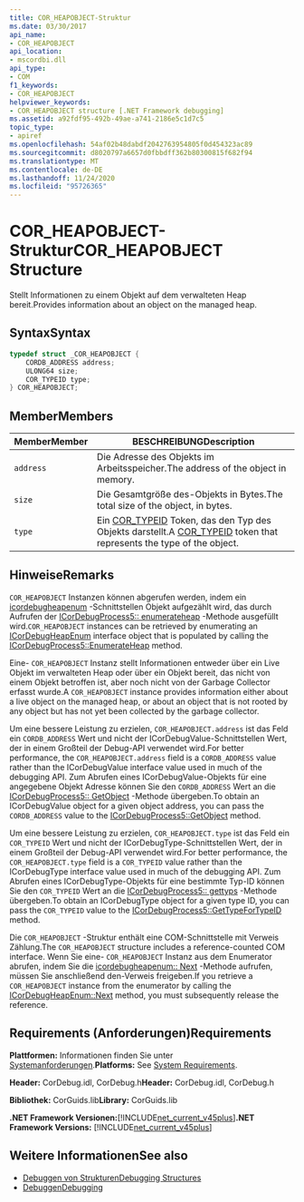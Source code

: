 ```yaml
---
title: COR_HEAPOBJECT-Struktur
ms.date: 03/30/2017
api_name:
- COR_HEAPOBJECT
api_location:
- mscordbi.dll
api_type:
- COM
f1_keywords:
- COR_HEAPOBJECT
helpviewer_keywords:
- COR_HEAPOBJECT structure [.NET Framework debugging]
ms.assetid: a92fdf95-492b-49ae-a741-2186e5c1d7c5
topic_type:
- apiref
ms.openlocfilehash: 54af02b48dabdf2042763954805f0d454323ac89
ms.sourcegitcommit: d8020797a6657d0fbbdff362b80300815f682f94
ms.translationtype: MT
ms.contentlocale: de-DE
ms.lasthandoff: 11/24/2020
ms.locfileid: "95726365"
---
```

# <a name="cor_heapobject-structure"></a><span data-ttu-id="8429f-102">COR_HEAPOBJECT-Struktur</span><span class="sxs-lookup"><span data-stu-id="8429f-102">COR_HEAPOBJECT Structure</span></span>

<span data-ttu-id="8429f-103">Stellt Informationen zu einem Objekt auf dem verwalteten Heap bereit.</span><span class="sxs-lookup"><span data-stu-id="8429f-103">Provides information about an object on the managed heap.</span></span>  
  
## <a name="syntax"></a><span data-ttu-id="8429f-104">Syntax</span><span class="sxs-lookup"><span data-stu-id="8429f-104">Syntax</span></span>  
  
```cpp  
typedef struct _COR_HEAPOBJECT {  
    CORDB_ADDRESS address;
    ULONG64 size;
    COR_TYPEID type;
} COR_HEAPOBJECT;  
```  
  
## <a name="members"></a><span data-ttu-id="8429f-105">Member</span><span class="sxs-lookup"><span data-stu-id="8429f-105">Members</span></span>  
  
|<span data-ttu-id="8429f-106">Member</span><span class="sxs-lookup"><span data-stu-id="8429f-106">Member</span></span>|<span data-ttu-id="8429f-107">BESCHREIBUNG</span><span class="sxs-lookup"><span data-stu-id="8429f-107">Description</span></span>|  
|------------|-----------------|  
|`address`|<span data-ttu-id="8429f-108">Die Adresse des Objekts im Arbeitsspeicher.</span><span class="sxs-lookup"><span data-stu-id="8429f-108">The address of the object in memory.</span></span>|  
|`size`|<span data-ttu-id="8429f-109">Die Gesamtgröße des-Objekts in Bytes.</span><span class="sxs-lookup"><span data-stu-id="8429f-109">The total size of the object, in bytes.</span></span>|  
|`type`|<span data-ttu-id="8429f-110">Ein [COR_TYPEID](cor-typeid-structure.md) Token, das den Typ des Objekts darstellt.</span><span class="sxs-lookup"><span data-stu-id="8429f-110">A [COR_TYPEID](cor-typeid-structure.md) token that represents the type of the object.</span></span>|  
  
## <a name="remarks"></a><span data-ttu-id="8429f-111">Hinweise</span><span class="sxs-lookup"><span data-stu-id="8429f-111">Remarks</span></span>  

 <span data-ttu-id="8429f-112">`COR_HEAPOBJECT` Instanzen können abgerufen werden, indem ein [icordebugheapenum](icordebugheapenum-interface.md) -Schnittstellen Objekt aufgezählt wird, das durch Aufrufen der [ICorDebugProcess5:: enumerateheap](icordebugprocess5-enumerateheap-method.md) -Methode ausgefüllt wird.</span><span class="sxs-lookup"><span data-stu-id="8429f-112">`COR_HEAPOBJECT` instances can be retrieved by enumerating an [ICorDebugHeapEnum](icordebugheapenum-interface.md) interface object that is populated by calling the [ICorDebugProcess5::EnumerateHeap](icordebugprocess5-enumerateheap-method.md) method.</span></span>  
  
 <span data-ttu-id="8429f-113">Eine- `COR_HEAPOBJECT` Instanz stellt Informationen entweder über ein Live Objekt im verwalteten Heap oder über ein Objekt bereit, das nicht von einem Objekt betroffen ist, aber noch nicht von der Garbage Collector erfasst wurde.</span><span class="sxs-lookup"><span data-stu-id="8429f-113">A `COR_HEAPOBJECT` instance provides information either about a live object on the managed heap, or about an object that is not rooted by any object but has not yet been collected by the garbage collector.</span></span>  
  
 <span data-ttu-id="8429f-114">Um eine bessere Leistung zu erzielen, `COR_HEAPOBJECT.address` ist das Feld ein `CORDB_ADDRESS` Wert und nicht der ICorDebugValue-Schnittstellen Wert, der in einem Großteil der Debug-API verwendet wird.</span><span class="sxs-lookup"><span data-stu-id="8429f-114">For better performance, the `COR_HEAPOBJECT.address` field is a `CORDB_ADDRESS` value rather than the ICorDebugValue interface value used in much of the debugging API.</span></span> <span data-ttu-id="8429f-115">Zum Abrufen eines ICorDebugValue-Objekts für eine angegebene Objekt Adresse können Sie den `CORDB_ADDRESS` Wert an die [ICorDebugProcess5:: GetObject](icordebugprocess5-getobject-method.md) -Methode übergeben.</span><span class="sxs-lookup"><span data-stu-id="8429f-115">To obtain an ICorDebugValue object for a given object address, you can pass the `CORDB_ADDRESS` value to the [ICorDebugProcess5::GetObject](icordebugprocess5-getobject-method.md) method.</span></span>  
  
 <span data-ttu-id="8429f-116">Um eine bessere Leistung zu erzielen, `COR_HEAPOBJECT.type` ist das Feld ein `COR_TYPEID` Wert und nicht der ICorDebugType-Schnittstellen Wert, der in einem Großteil der Debug-API verwendet wird.</span><span class="sxs-lookup"><span data-stu-id="8429f-116">For better performance, the `COR_HEAPOBJECT.type` field is a `COR_TYPEID` value rather than the ICorDebugType interface value used in much of the debugging API.</span></span> <span data-ttu-id="8429f-117">Zum Abrufen eines ICorDebugType-Objekts für eine bestimmte Typ-ID können Sie den `COR_TYPEID` Wert an die [ICorDebugProcess5:: gettyps](icordebugprocess5-gettypefortypeid-method.md) -Methode übergeben.</span><span class="sxs-lookup"><span data-stu-id="8429f-117">To obtain an ICorDebugType object for a given type ID, you can pass the `COR_TYPEID` value to the [ICorDebugProcess5::GetTypeForTypeID](icordebugprocess5-gettypefortypeid-method.md) method.</span></span>  
  
 <span data-ttu-id="8429f-118">Die `COR_HEAPOBJECT` -Struktur enthält eine COM-Schnittstelle mit Verweis Zählung.</span><span class="sxs-lookup"><span data-stu-id="8429f-118">The `COR_HEAPOBJECT` structure includes a reference-counted COM interface.</span></span> <span data-ttu-id="8429f-119">Wenn Sie eine- `COR_HEAPOBJECT` Instanz aus dem Enumerator abrufen, indem Sie die [icordebugheapenum:: Next](icordebugheapenum-next-method.md) -Methode aufrufen, müssen Sie anschließend den-Verweis freigeben.</span><span class="sxs-lookup"><span data-stu-id="8429f-119">If you retrieve a `COR_HEAPOBJECT` instance from the enumerator by calling the [ICorDebugHeapEnum::Next](icordebugheapenum-next-method.md) method, you must subsequently release the reference.</span></span>  
  
## <a name="requirements"></a><span data-ttu-id="8429f-120">Requirements (Anforderungen)</span><span class="sxs-lookup"><span data-stu-id="8429f-120">Requirements</span></span>  

 <span data-ttu-id="8429f-121">**Plattformen:** Informationen finden Sie unter [Systemanforderungen](../../get-started/system-requirements.md).</span><span class="sxs-lookup"><span data-stu-id="8429f-121">**Platforms:** See [System Requirements](../../get-started/system-requirements.md).</span></span>  
  
 <span data-ttu-id="8429f-122">**Header:** CorDebug.idl, CorDebug.h</span><span class="sxs-lookup"><span data-stu-id="8429f-122">**Header:** CorDebug.idl, CorDebug.h</span></span>  
  
 <span data-ttu-id="8429f-123">**Bibliothek:** CorGuids.lib</span><span class="sxs-lookup"><span data-stu-id="8429f-123">**Library:** CorGuids.lib</span></span>  
  
 <span data-ttu-id="8429f-124">**.NET Framework Versionen:**[!INCLUDE[net_current_v45plus](../../../../includes/net-current-v45plus-md.md)]</span><span class="sxs-lookup"><span data-stu-id="8429f-124">**.NET Framework Versions:** [!INCLUDE[net_current_v45plus](../../../../includes/net-current-v45plus-md.md)]</span></span>  
  
## <a name="see-also"></a><span data-ttu-id="8429f-125">Weitere Informationen</span><span class="sxs-lookup"><span data-stu-id="8429f-125">See also</span></span>

- [<span data-ttu-id="8429f-126">Debuggen von Strukturen</span><span class="sxs-lookup"><span data-stu-id="8429f-126">Debugging Structures</span></span>](debugging-structures.md)
- [<span data-ttu-id="8429f-127">Debuggen</span><span class="sxs-lookup"><span data-stu-id="8429f-127">Debugging</span></span>](index.md)
